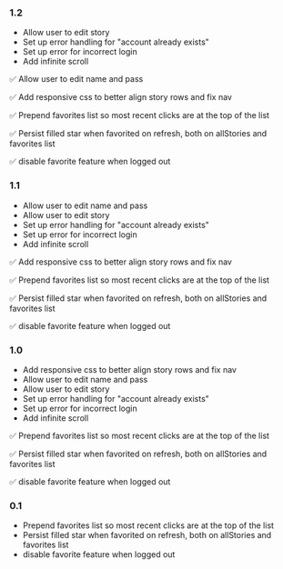 ### 1.2

-   Allow user to edit story
-   Set up error handling for "account already exists"
-   Set up error for incorrect login
-   Add infinite scroll

✅ Allow user to edit name and pass

✅ Add responsive css to better align story rows and fix nav

✅ Prepend favorites list so most recent clicks are at the top of the list

✅ Persist filled star when favorited on refresh, both on allStories and favorites list

✅ disable favorite feature when logged out
### 1.1

-   Allow user to edit name and pass
-   Allow user to edit story
-   Set up error handling for "account already exists"
-   Set up error for incorrect login
-   Add infinite scroll

✅ Add responsive css to better align story rows and fix nav

✅ Prepend favorites list so most recent clicks are at the top of the list

✅ Persist filled star when favorited on refresh, both on allStories and favorites list

✅ disable favorite feature when logged out
### 1.0

-   Add responsive css to better align story rows and fix nav
-   Allow user to edit name and pass
-   Allow user to edit story
-   Set up error handling for "account already exists"
-   Set up error for incorrect login
-   Add infinite scroll

✅ Prepend favorites list so most recent clicks are at the top of the list

✅ Persist filled star when favorited on refresh, both on allStories and favorites list

✅ disable favorite feature when logged out

### 0.1

-   Prepend favorites list so most recent clicks are at the top of the list
-   Persist filled star when favorited on refresh, both on allStories and favorites list
-   disable favorite feature when logged out
